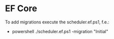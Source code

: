 




# EF Core

To add migrations execute the scheduler.ef.ps1, f.e.:
* powershell ./scheduler.ef.ps1 -migration "Initial"